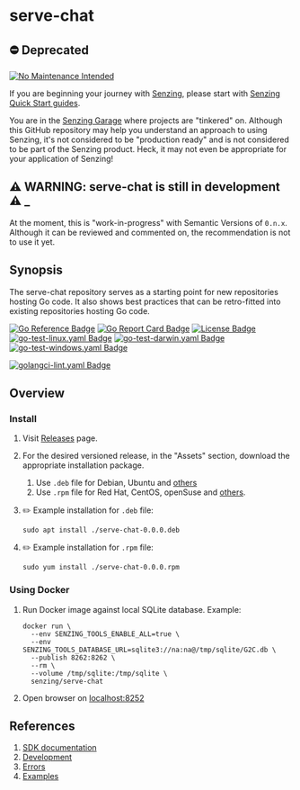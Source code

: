 # serve-chat

## :no_entry: Deprecated

[![No Maintenance Intended](http://unmaintained.tech/badge.svg)](http://unmaintained.tech/)

If you are beginning your journey with [Senzing],
please start with [Senzing Quick Start guides].

You are in the [Senzing Garage] where projects are "tinkered" on.
Although this GitHub repository may help you understand an approach to using Senzing,
it's not considered to be "production ready" and is not considered to be part of the Senzing product.
Heck, it may not even be appropriate for your application of Senzing!

## :warning: WARNING: serve-chat is still in development :warning: _

At the moment, this is "work-in-progress" with Semantic Versions of `0.n.x`.
Although it can be reviewed and commented on,
the recommendation is not to use it yet.

## Synopsis

The serve-chat repository serves as a starting point for new repositories hosting Go code.
It also shows best practices that can be retro-fitted into existing repositories hosting Go code.

[![Go Reference Badge]][Package reference]
[![Go Report Card Badge]][Go Report Card]
[![License Badge]][License]
[![go-test-linux.yaml Badge]][go-test-linux.yaml]
[![go-test-darwin.yaml Badge]][go-test-darwin.yaml]
[![go-test-windows.yaml Badge]][go-test-windows.yaml]

[![golangci-lint.yaml Badge]][golangci-lint.yaml]

## Overview

### Install

1. Visit [Releases](https://github.com/senzing-garage/serve-chat/releases) page.
1. For the desired versioned release, in the "Assets" section,
   download the appropriate installation package.
    1. Use `.deb` file for Debian, Ubuntu and
       [others](https://en.wikipedia.org/wiki/List_of_Linux_distributions#Debian-based)
    1. Use `.rpm` file for Red Hat, CentOS, openSuse and
       [others](https://en.wikipedia.org/wiki/List_of_Linux_distributions#RPM-based).

1. :pencil2: Example installation for `.deb` file:

    ```console
    sudo apt install ./serve-chat-0.0.0.deb
    ```

1. :pencil2: Example installation for `.rpm` file:

    ```console
    sudo yum install ./serve-chat-0.0.0.rpm
    ```

### Using Docker

1. Run Docker image against local SQLite database.
   Example:

    ```console
    docker run \
      --env SENZING_TOOLS_ENABLE_ALL=true \
      --env SENZING_TOOLS_DATABASE_URL=sqlite3://na:na@/tmp/sqlite/G2C.db \
      --publish 8262:8262 \
      --rm \
      --volume /tmp/sqlite:/tmp/sqlite \
      senzing/serve-chat

    ```

1. Open browser on [localhost:8252](http://localhost:8262)

## References

1. [SDK documentation]
1. [Development]
1. [Errors]
1. [Examples]

[SDK documentation]: https://pkg.go.dev/github.com/senzing-garage/serve-chat
[Development]: docs/development.md
[Errors]: docs/errors.md
[Examples]: docs/examples.md
[Go Reference Badge]: https://pkg.go.dev/badge/github.com/senzing-garage/serve-chat.svg
[Go Report Card Badge]: https://goreportcard.com/badge/github.com/senzing-garage/serve-chat
[Go Report Card]: https://goreportcard.com/report/github.com/senzing-garage/serve-chat
[go-test-darwin.yaml Badge]: https://github.com/senzing-garage/serve-chat/actions/workflows/go-test-darwin.yaml/badge.svg
[go-test-darwin.yaml]: https://github.com/senzing-garage/serve-chat/actions/workflows/go-test-darwin.yaml
[go-test-linux.yaml Badge]: https://github.com/senzing-garage/serve-chat/actions/workflows/go-test-linux.yaml/badge.svg
[go-test-linux.yaml]: https://github.com/senzing-garage/serve-chat/actions/workflows/go-test-linux.yaml
[go-test-windows.yaml Badge]: https://github.com/senzing-garage/serve-chat/actions/workflows/go-test-windows.yaml/badge.svg
[go-test-windows.yaml]: https://github.com/senzing-garage/serve-chat/actions/workflows/go-test-windows.yaml
[golangci-lint.yaml Badge]: https://github.com/senzing-garage/serve-chat/actions/workflows/golangci-lint.yaml/badge.svg
[golangci-lint.yaml]: https://github.com/senzing-garage/serve-chat/actions/workflows/golangci-lint.yaml
[License Badge]: https://img.shields.io/badge/License-Apache2-brightgreen.svg
[License]: https://github.com/senzing-garage/serve-chat/blob/main/LICENSE
[Package reference]: https://pkg.go.dev/github.com/senzing-garage/serve-chat
[Senzing Garage]: https://github.com/senzing-garage
[Senzing Quick Start guides]: https://docs.senzing.com/quickstart/
[Senzing]: https://senzing.com/
